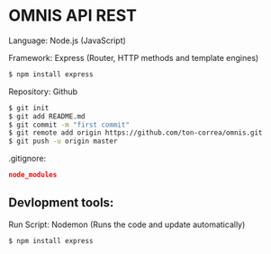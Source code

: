 # OMNIS API REST

Language: Node.js (JavaScript)

Framework: Express (Router, HTTP methods and template engines)

```bash
$ npm install express
```

Repository: Github

```bash
$ git init
$ git add README.md
$ git commit -m "first commit"
$ git remote add origin https://github.com/ton-correa/omnis.git
$ git push -u origin master
```

.gitignore:

```json
node_modules
```

## Devlopment tools:

Run Script: Nodemon (Runs the code and update automatically)

```bash
$ npm install express
```